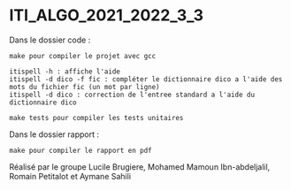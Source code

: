 # ITI_ALGO_2021_2022_3_3

Dans le dossier code :

    make pour compiler le projet avec gcc

    itispell -h : affiche l'aide
    itispell -d dico -f fic : compléter le dictionnaire dico a l'aide des mots du fichier fic (un mot par ligne)
    itispell -d dico : correction de l'entree standard a l'aide du dictionnaire dico

    make tests pour compiler les tests unitaires

Dans le dossier rapport :

    make pour compiler le rapport en pdf

Réalisé par le groupe Lucile Brugiere, Mohamed Mamoun Ibn-abdeljalil, Romain Petitalot et Aymane Sahili
